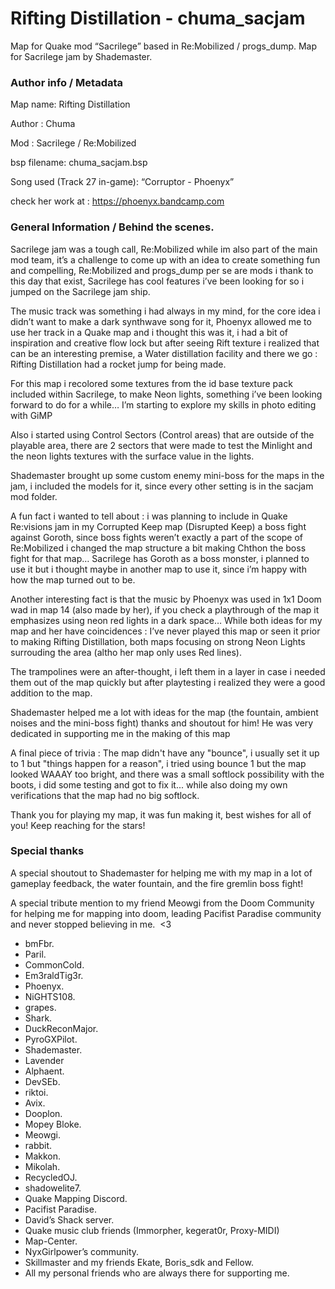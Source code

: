 # Rifting Distillation - chuma_sacjam

Map for Quake mod “Sacrilege” based in Re:Mobilized / progs_dump. Map for Sacrilege jam by Shademaster.

### Author info / Metadata

Map name: Rifting Distillation

Author : Chuma

Mod : Sacrilege / Re:Mobilized

bsp filename: chuma_sacjam.bsp

Song used (Track 27 in-game): “Corruptor - Phoenyx”

check her work at : https://phoenyx.bandcamp.com

### General Information / Behind the scenes.

Sacrilege jam was a tough call, Re:Mobilized while im also part of the main mod team, it’s a challenge to come up with an idea to create something fun and compelling, Re:Mobilized and progs_dump per se are mods i thank to this day that exist, Sacrilege has cool features i’ve been looking for so i jumped on the Sacrilege jam ship.


The music track was something i had always in my mind, for the core idea i didn’t want to make a dark synthwave song for it, Phoenyx allowed me to use her track in a Quake map and i thought this was it, i had a bit of inspiration and creative flow lock but after seeing Rift texture i realized that can be an interesting premise, a Water distillation facility and there we go : Rifting Distillation had a rocket jump for being made.


For this map i recolored some textures from the id base texture pack included within Sacrilege, to make Neon lights, something i’ve been looking forward to do for a while… I’m starting to explore my skills in photo editing with GiMP


Also i started using Control Sectors (Control areas) that are outside of the playable area, there are 2 sectors that were made to test the Minlight and the neon lights textures with the surface value in the lights.


Shademaster brought up some custom enemy mini-boss for the maps in the jam, i included the models for it, since every other setting is in the sacjam mod folder.


A fun fact i wanted to tell about : i was planning to include in Quake Re:visions jam in my Corrupted Keep map (Disrupted Keep) a boss fight against Goroth, since boss fights weren’t exactly a part of the scope of Re:Mobilized i changed the map structure a bit making Chthon the boss fight for that map… Sacrilege has Goroth as a boss monster, i planned to use it but i thought maybe in another map to use it, since i’m happy with how the map turned out to be.

Another interesting fact is that the music by Phoenyx was used in 1x1 Doom wad in map 14 (also made by her), if you check a playthrough of the map it emphasizes using neon red lights in a dark space… While both ideas for my map and her have coincidences : I’ve never played this map or seen it prior to making Rifting Distillation, both maps focusing on strong Neon Lights surrouding the area (altho her map only uses Red lines).

The trampolines were an after-thought, i left them in a layer in case i needed them out of the map quickly but after playtesting i realized they were a good addition to the map.

Shademaster helped me a lot with ideas for the map (the fountain, ambient noises and the mini-boss fight) thanks and shoutout for him! He was very dedicated in supporting me in the making of this map

A final piece of trivia : The map didn't have any "bounce", i usually set it up to 1 but "things happen for a reason", i tried using bounce 1 but the map looked WAAAY too bright, and there was a small softlock possibility with the boots, i did some testing and got to fix it... while also doing my own verifications that the map had no big softlock.

Thank you for playing my map, it was fun making it, best wishes for all of you! Keep reaching for the stars!


### Special thanks

A special shoutout to Shademaster for helping me with my map in a lot of gameplay feedback, the water fountain, and the fire gremlin boss fight!

A special tribute mention to my friend Meowgi from the Doom Community for helping me for mapping into doom, leading Pacifist Paradise community and never stopped believing in me.  <3


- bmFbr.
- Paril.
- CommonCold.
- Em3raldTig3r.
- Phoenyx.
- NiGHTS108.
- grapes.
- Shark.
- DuckReconMajor.
- PyroGXPilot.
- Shademaster.
- Lavender
- Alphaent.
- DevSEb.
- riktoi.
- Avix.
- Dooplon.
- Mopey Bloke.
- Meowgi.
- rabbit.
- Makkon.
- Mikolah.
- RecycledOJ.
- shadowelite7.
- Quake Mapping Discord.
- Pacifist Paradise.
- David’s Shack server.
- Quake music club friends (Immorpher, kegerat0r, Proxy-MIDI)
- Map-Center.
- NyxGirlpower’s community.
- Skillmaster and my friends Ekate, Boris_sdk and Fellow.
- All my personal friends who are always there for supporting me.
